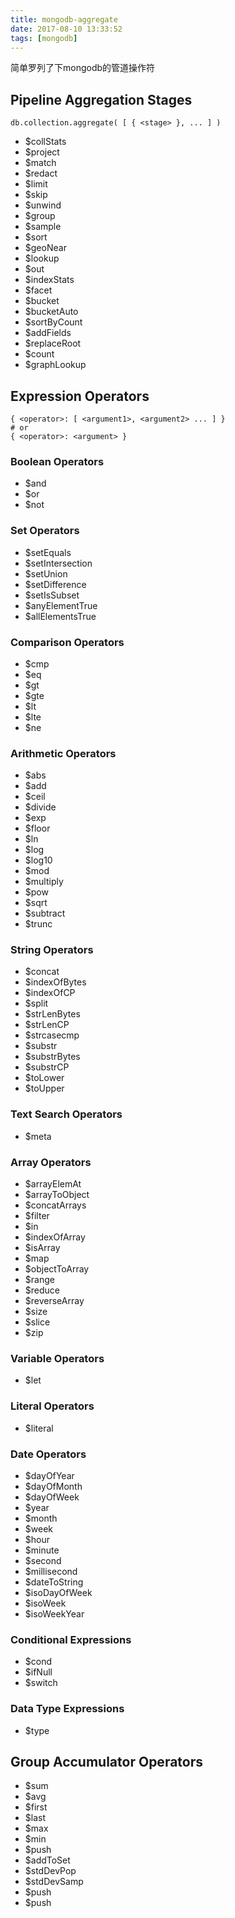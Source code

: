 ```yaml
---
title: mongodb-aggregate
date: 2017-08-10 13:33:52
tags: [mongodb]
---
```

简单罗列了下mongodb的管道操作符
<!--more-->
## Pipeline Aggregation Stages
```
db.collection.aggregate( [ { <stage> }, ... ] )
```
+ $collStats
+ $project
+ $match
+ $redact
+ $limit
+ $skip
+ $unwind
+ $group
+ $sample
+ $sort
+ $geoNear
+ $lookup
+ $out
+ $indexStats
+ $facet
+ $bucket
+ $bucketAuto
+ $sortByCount
+ $addFields
+ $replaceRoot
+ $count
+ $graphLookup

## Expression Operators
```
{ <operator>: [ <argument1>, <argument2> ... ] }
# or
{ <operator>: <argument> }
```

### Boolean Operators
+ $and
+ $or
+ $not

### Set Operators

+ $setEquals
+ $setIntersection
+ $setUnion
+ $setDifference
+ $setIsSubset
+ $anyElementTrue
+ $allElementsTrue

### Comparison Operators

+ $cmp
+ $eq
+ $gt
+ $gte
+ $lt
+ $lte
+ $ne

### Arithmetic Operators

+ $abs
+ $add
+ $ceil
+ $divide
+ $exp
+ $floor
+ $ln
+ $log
+ $log10
+ $mod
+ $multiply
+ $pow
+ $sqrt
+ $subtract
+ $trunc

### String Operators

+ $concat
+ $indexOfBytes
+ $indexOfCP
+ $split
+ $strLenBytes
+ $strLenCP
+ $strcasecmp
+ $substr
+ $substrBytes
+ $substrCP
+ $toLower
+ $toUpper

### Text Search Operators

+ $meta

### Array Operators

+ $arrayElemAt
+ $arrayToObject
+ $concatArrays
+ $filter
+ $in
+ $indexOfArray
+ $isArray
+ $map
+ $objectToArray
+ $range
+ $reduce
+ $reverseArray
+ $size
+ $slice
+ $zip

### Variable Operators

+ $let

### Literal Operators

+ $literal

### Date Operators

+ $dayOfYear
+ $dayOfMonth
+ $dayOfWeek
+ $year
+ $month
+ $week
+ $hour
+ $minute
+ $second
+ $millisecond
+ $dateToString
+ $isoDayOfWeek
+ $isoWeek
+ $isoWeekYear

### Conditional Expressions

+ $cond
+ $ifNull
+ $switch

### Data Type Expressions

+ $type

## Group Accumulator Operators

+ $sum
+ $avg
+ $first
+ $last
+ $max
+ $min
+ $push
+ $addToSet
+ $stdDevPop
+ $stdDevSamp
+ $push
+ $push